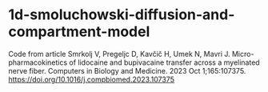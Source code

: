 # 1d-smoluchowski-diffusion-and-compartment-model
Code from article Smrkolj V, Pregeljc D, Kavčič H, Umek N, Mavri J. Micro-pharmacokinetics of lidocaine and bupivacaine transfer across a myelinated nerve fiber. Computers in Biology and Medicine. 2023 Oct 1;165:107375. https://doi.org/10.1016/j.compbiomed.2023.107375
